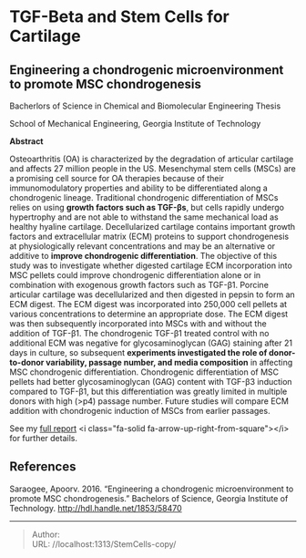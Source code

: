 # TGF-Beta and Stem Cells for Cartilage

## Engineering a chondrogenic microenvironment to promote MSC chondrogenesis
Bacherlors of Science in Chemical and Biomolecular Engineering Thesis

School of Mechanical Engineering, Georgia Institute of Technology

**Abstract**

Osteoarthritis (OA) is characterized by the degradation of articular cartilage and affects 27 million people in the US. Mesenchymal stem cells (MSCs) are a promising cell source for OA therapies because of their immunomodulatory properties and ability to be differentiated along a chondrogenic lineage. Traditional chondrogenic differentiation of MSCs relies on using **growth factors such as TGF-βs**, but cells rapidly undergo hypertrophy and are not able to withstand the same mechanical load as healthy hyaline cartilage. Decellularized cartilage contains important growth factors and extracellular matrix (ECM) proteins to support chondrogenesis at physiologically relevant concentrations and may be an alternative or additive to **improve chondrogenic differentiation**. The objective of this study was to investigate whether digested cartilage ECM incorporation into MSC pellets could improve chondrogenic differentiation alone or in combination with exogenous growth factors such as TGF-β1. Porcine articular cartilage was decellularized and then digested in pepsin to form an ECM digest. The ECM digest was incorporated into 250,000 cell pellets at various concentrations to determine an appropriate dose. The ECM digest was then subsequently incorporated into MSCs with and without the addition of TGF-β1. The chondrogenic TGF-β1 treated control with no additional ECM was negative for glycosaminoglycan (GAG) staining after 21 days in culture, so subsequent **experiments investigated the role of donor-to-donor variability, passage number, and media composition** in affecting MSC chondrogenic differentiation. Chondrogenic differentiation of MSC pellets had better glycosaminoglycan (GAG) content with TGF-β3 induction compared to TGF-β1, but this differentiation was greatly limited in multiple donors with high (&gt;p4) passage number. Future studies will compare ECM addition with chondrogenic induction of MSCs from earlier passages.

See my [full report](/docs/SARAOGEE-UNDERGRADUATERESEARCHOPTIONTHESIS-2016.pdf) &lt;i class=&#34;fa-solid fa-arrow-up-right-from-square&#34;&gt;&lt;/i&gt; for further details.

## References

Saraogee, Apoorv. 2016. “Engineering a chondrogenic microenvironment to promote MSC chondrogenesis.” Bachelors of Science, Georgia Institute of Technology. http://hdl.handle.net/1853/58470


---

> Author:   
> URL: //localhost:1313/StemCells-copy/  

